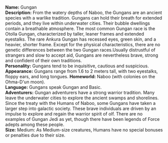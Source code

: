 **Name:** Gungan  
**Description:** From the watery depths of Naboo, the Gungans are an ancient species with a warlike tradition. Gungans can hold their breath for extended periods, and they live within underwater cities. Their bubble dwellings contain a breathable atmosphere. The most common Gungan race is the Otolla Gungan, characterized by taller, leaner frames and extended eyestalks. The rare Ankura Gungan has recessed eyes, green skin, and a heavier, shorter frame. Except for the physical characteristics, there are no genetic differences between the two Gungan races.Usually distrustful of strangers and slow to accept aid, Gungans are nevertheless brave, strong and confident of their own traditions.  
**Personality:** Gungans tend to be inquisitive, cautious and suspicious.  
**Appearance:** Gungans range from 1.6 to 2 meters tall, with two eyestalks, floppy ears, and long tongues. 
**Homeworld:** Naboo (with colonies on the Ohma-D'un moon).  
**Language:** Gungans speak Gungan and Basic.  
**Adventurers:** Gungan adventurers have a strong warrior tradition. Many leave the underwater cities to explore the ancient swamps and shorelines. Since the treaty with the Humans of Naboo, some Gungans have taken a larger step into galactic society. These brave individuals are driven by an impulse to explore and regain the warrior spirit of olf. There are no examples of Gungan Jedi as yet, though there have been legends of Force adepts among these people.  
**Size:** Medium: As Medium-size creatures, Humans have no special bonuses or penalties due to their size.